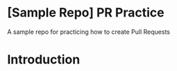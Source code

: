 # [Sample Repo] PR Practice
A sample repo for practicing how to create Pull Requests

# Introduction
